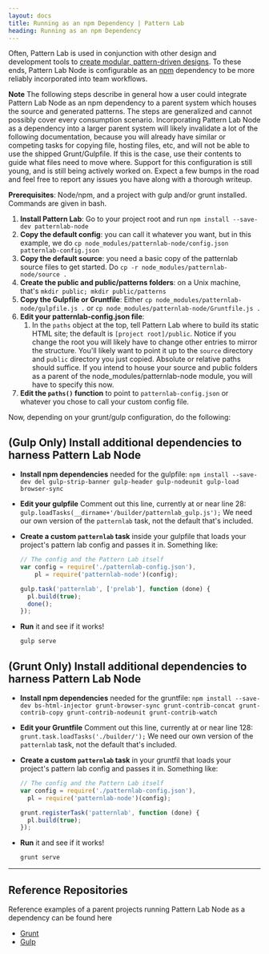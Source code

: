 ```yaml
---
layout: docs
title: Running as an npm Dependency | Pattern Lab
heading: Running as an npm Dependency
---
```


Often, Pattern Lab is used in conjunction with other design and development tools to [create modular, pattern-driven designs](http://atomicdesign.bradfrost.com/chapter-4/). To these ends, Pattern Lab Node is configurable as an [npm](https://www.npmjs.com/) dependency to be more reliably incorporated into team workflows.

**Note** The following steps describe in general how a user could integrate Pattern Lab Node as an npm dependency to a parent system which houses the source and generated patterns. The steps are generalized and cannot possibly cover every consumption scenario. Incorporating Pattern Lab Node as a dependency into a larger parent system will likely invalidate a lot of the following documentation, because you will already have similar or competing tasks for copying file, hosting files, etc, and will not be able to use the shipped Grunt/Gulpfile. If this is the case, use their contents to guide what files need to move where. Support for this configuration is still young, and is still being actively worked on. Expect a few bumps in the road and feel free to report any issues you have along with a thorough writeup.

**Prerequisites**: Node/npm, and a project with gulp and/or grunt installed. Commands are given in bash.

1. **Install Pattern Lab**: Go to your project root and run `npm install --save-dev patternlab-node`
2. **Copy the default config**: you can call it whatever you want, but in this example, we do `cp node_modules/patternlab-node/config.json patternlab-config.json`
3. **Copy the default source**: you need a basic copy of the patternlab source files to get started. Do `cp -r node_modules/patternlab-node/source .`
4. **Create the public and public/patterns folders**: on a Unix machine, that's `mkdir public; mkdir public/patterns`
5. **Copy the Gulpfile or Gruntfile**: Either `cp node_modules/patternlab-node/gulpfile.js .` or `cp node_modules/patternlab-node/Gruntfile.js .`
6. **Edit your patternlab-config.json file**:
    1. In the `paths` object at the top, tell Pattern Lab where to build its static HTML site; the default is `[project root]/public`. Notice if you change the root you will likely have to change other entries to mirror the structure. You'll likely want to point it up to the `source` directory and `public` directory you just copied. Absolute or relative paths should suffice. If you intend to house your source and public folders as a parent of the node_modules/patternlab-node module, you will have to specify this now.
7. **Edit the `paths()` function** to point to `patternlab-config.json` or whatever you chose to call your custom config file.

Now, depending on your grunt/gulp configuration, do the following:

## **(Gulp Only)** Install additional dependencies to harness Pattern Lab Node

* **Install npm dependencies** needed for the gulpfile: `npm install --save-dev del gulp-strip-banner gulp-header gulp-nodeunit gulp-load browser-sync`
* **Edit your gulpfile** Comment out this line, currently at or near line 28: `gulp.loadTasks(__dirname+'/builder/patternlab_gulp.js');` We need our own version of the `patternlab` task, not the default that's included.
* **Create a custom `patternlab` task** inside your gulpfile that loads your project's pattern lab config and passes it in. Something like:

  ```javascript
  // The config and the Pattern Lab itself
  var config = require('./patternlab-config.json'),
      pl = require('patternlab-node')(config);

  gulp.task('patternlab', ['prelab'], function (done) {
    pl.build(true);
    done();
  });
  ```

* **Run** it and see if it works!

  ```bash
  gulp serve
  ```

## **(Grunt Only)** Install additional dependencies to harness Pattern Lab Node

* **Install npm dependencies** needed for the gruntfile: `npm install --save-dev bs-html-injector grunt-browser-sync grunt-contrib-concat grunt-contrib-copy grunt-contrib-nodeunit grunt-contrib-watch`
* **Edit your Gruntfile** Comment out this line, currently at or near line 128: `grunt.task.loadTasks('./builder/');` We need our own version of the `patternlab` task, not the default that's included.
* **Create a custom `patternlab` task** in your gruntfil that loads your project's pattern lab config and passes it in. Something like:

  ```javascript
  // The config and the Pattern Lab itself
  var config = require('./patternlab-config.json'),
    pl = require('patternlab-node')(config);

  grunt.registerTask('patternlab', function (done) {
    pl.build(true);
  });
  ```

* **Run** it and see if it works!

  ```bash
  grunt serve
  ```

---

## Reference Repositories

Reference examples of a parent projects running Pattern Lab Node as a dependency can be found here

* [Grunt](https://github.com/bmuenzenmeyer/patternlab-node-grunt-dependency-example)
* [Gulp](https://github.com/bmuenzenmeyer/patternlab-node-gulp-dependency-example)

